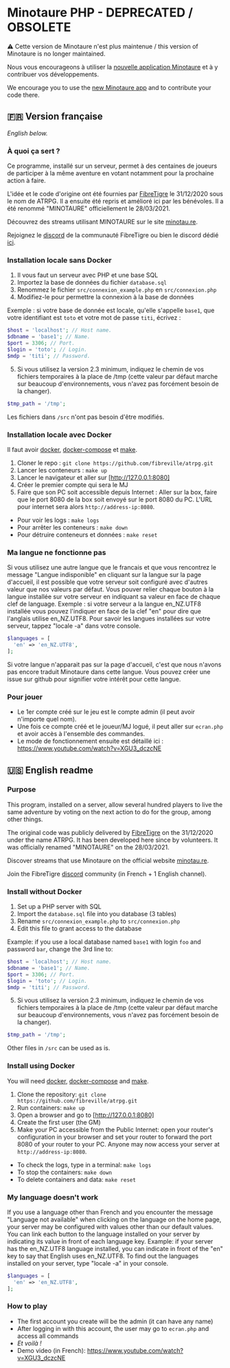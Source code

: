 # Minotaure PHP - DEPRECATED / OBSOLETE

⚠️ Cette version de Minotaure n'est plus maintenue / this version of Minotaure is no longer maintained.

Nous vous encourageons à utiliser la [nouvelle application Minotaure](https://github.com/uurshin/minotaure) et à y contribuer vos développements.

We encourage you to use the [new Minotaure app](https://github.com/uurshin/minotaure) and to contribute your code there.

## 🇫🇷 Version française
*English below.*

### À quoi ça sert ?

Ce programme, installé sur un serveur, permet à des centaines de joueurs de participer à la même aventure en votant notamment pour la prochaine action à faire.

L'idée et le code d'origine ont été fournies par [FibreTigre](https://www.twitch.tv/fibretigre) le 31/12/2020 sous le nom de ATRPG. Il a ensuite été repris et amélioré ici par les bénévoles. Il a été renommé "MINOTAURE" officiellement le 28/03/2021.

Découvrez des streams utilisant MINOTAURE sur le site [minotau.re](https://minotau.re).

Rejoignez le [discord](https://discord.gg/RAhph7z) de la communauté FibreTigre ou bien le discord dédié [ici](https://discord.gg/zgRfSEC2).

### Installation locale sans Docker

1. Il vous faut un serveur avec PHP et une base SQL
1. Importez la base de données du fichier `database.sql`
1. Renommez le fichier `src/connexion_example.php` en `src/connexion.php`
1. Modifiez-le pour permettre la connexion à la base de données

Exemple : si votre base de donnée est locale, qu'elle s'appelle `base1`, que votre identifiant est `toto` et votre mot de passe `titi`, écrivez :
```php
$host = 'localhost'; // Host name.
$dbname = 'base1'; // Name.
$port = 3306; // Port.
$login = 'toto'; // Login.
$mdp = 'titi'; // Password.
```
5. Si vous utilisez la version 2.3 minimum, indiquez le chemin de vos fichiers temporaires à la place de /tmp (cette valeur par défaut marche sur beaucoup d'environnements, vous n'avez pas forcément besoin de la changer).
```php
$tmp_path = '/tmp';
```

Les fichiers dans `/src` n'ont pas besoin d'être modifiés.

### Installation locale avec Docker

Il faut avoir [docker](https://docs.docker.com/get-docker/), [docker-compose](https://docs.docker.com/compose/install/)
et [make](https://fr.wikipedia.org/wiki/Make).

1. Cloner le repo : `git clone https://github.com/fibreville/atrpg.git`
1. Lancer les conteneurs : `make up`
1. Lancer le navigateur et aller sur [http://127.0.0.1:8080]
1. Créer le premier compte qui sera le MJ
1. Faire que son PC soit accessible depuis Internet : Aller sur la box, faire que le port 8080 de la box soit envoyé sur le port 8080 du PC. L'URL pour internet sera alors `http://address-ip:8080`.

* Pour voir les logs : `make logs`
* Pour arrêter les conteneurs : `make down`
* Pour détruire conteneurs et données : `make reset`

### Ma langue ne fonctionne pas

Si vous utilisez une autre langue que le francais et que vous rencontrez le message "Langue indisponible" en cliquant sur la langue sur la page d'accueil, il est possible que votre serveur soit configuré avec d'autres valeur que nos valeurs par défaut. Vous pouver relier chaque bouton à la langue installée sur votre serveur en indiquant sa valeur en face de chaque clef de language. 
Exemple : si votre serveur a la langue en_NZ.UTF8 installée vous pouvez l'indiquer en face de la clef "en" pour dire que l'anglais utilise en_NZ.UTF8. Pour savoir les langues installées sur votre serveur, tappez "locale -a" dans votre console.
```php
$languages = [
  'en' => 'en_NZ.UTF8',
];
```
Si votre langue n'apparait pas sur la page d'accueil, c'est que nous n'avons pas encore traduit Minotaure dans cette langue. Vous pouvez créer une issue sur github pour signifier votre intérêt pour cette langue.

### Pour jouer

- Le 1er compte créé sur le jeu est le compte admin (il peut avoir n'importe quel nom).
- Une fois ce compte créé et le joueur/MJ logué, il peut aller sur `ecran.php` et avoir accès à l'ensemble des commandes.
- Le mode de fonctionnement ensuite est détaillé ici : https://www.youtube.com/watch?v=XGU3_dczcNE

## 🇺🇸 English readme

### Purpose

This program, installed on a server, allow several hundred players to live the same adventure by voting on the next action to do for the group, among other things.

The original code was publicly delivered by [FibreTigre](https://www.twitch.tv/fibretigre) on the 31/12/2020 under the name ATRPG. It has been developed here since by volunteers. It was officially renamed "MINOTAURE" on the 28/03/2021.

Discover streams that use Minotaure on the official website [minotau.re](https://minotau.re).

Join the FibreTigre [discord](https://discord.gg/RAhph7z) community (in French + 1 English channel).

### Install without Docker

1. Set up a PHP server with SQL
1. Import the `database.sql` file into you database (3 tables)
1. Rename `src/connexion_example.php` to `src/connexion.php`
1. Edit this file to grant access to the database

Example: if you use a local database named `base1` with login `foo` and password `bar`, change the 3rd line to:
```php
$host = 'localhost'; // Host name.
$dbname = 'base1'; // Name.
$port = 3306; // Port.
$login = 'toto'; // Login.
$mdp = 'titi'; // Password.
```

5. Si vous utilisez la version 2.3 minimum, indiquez le chemin de vos fichiers temporaires à la place de /tmp (cette valeur par défaut marche sur beaucoup d'environnements, vous n'avez pas forcément besoin de la changer).
```php
$tmp_path = '/tmp';
```

Other files in `/src` can be used as is.

### Install using Docker

You will need [docker](https://docs.docker.com/get-docker/), [docker-compose](https://docs.docker.com/compose/install/)
and [make](https://fr.wikipedia.org/wiki/Make).

1. Clone the repository: `git clone https://github.com/fibreville/atrpg.git`
1. Run containers: `make up`
1. Open a browser and go to [http://127.0.0.1:8080]
1. Create the first user (the GM)
1. Make your PC accessible from the Public Internet: open your router's configuration in your browser and set your router to forward the port 8080 of your router to your PC. Anyone may now access your server at `http://address-ip:8080`.

* To check the logs, type in a terminal: `make logs`
* To stop the containers: `make down`
* To delete containers and data: `make reset`

### My language doesn't work

If you use a language other than French and you encounter the message "Language not available" when clicking on the language on the home page, your server may be configured with values other than our default values. You can link each button to the language installed on your server by indicating its value in front of each language key.
Example: if your server has the en_NZ.UTF8 language installed, you can indicate in front of the "en" key to say that English uses en_NZ.UTF8. To find out the languages installed on your server, type "locale -a" in your console. 
```php
$languages = [
  'en' => 'en_NZ.UTF8',
];
```

### How to play

- The first account you create will be the admin (it can have any name)
- After logging in with this account, the user may go to `ecran.php` and access all commands
- *Et voilà !*
- Demo video (in French): https://www.youtube.com/watch?v=XGU3_dczcNE
